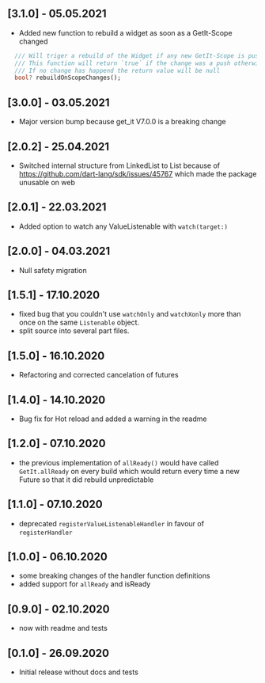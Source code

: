 ## [3.1.0] - 05.05.2021

* Added new function to rebuild a widget as soon as a GetIt-Scope changed
```Dart
  /// Will triger a rebuild of the Widget if any new GetIt-Scope is pushed or popped
  /// This function will return `true` if the change was a push otherwise `false`
  /// If no change has happend the return value will be null
  bool? rebuildOnScopeChanges();
```
## [3.0.0] - 03.05.2021

* Major version bump because get_it V7.0.0 is a breaking change

## [2.0.2] - 25.04.2021

* Switched internal structure from LinkedList to List because of  https://github.com/dart-lang/sdk/issues/45767 which made the package unusable on web

## [2.0.1] - 22.03.2021

* Added option to watch any ValueListenable with `watch(target:)`

## [2.0.0] - 04.03.2021

* Null safety migration

## [1.5.1] - 17.10.2020

* fixed bug that you couldn't use `watchOnly` and `watchXonly` more than once on the same `Listenable` object.
* split source into several part files.

## [1.5.0] - 16.10.2020

* Refactoring and corrected cancelation of futures

## [1.4.0] - 14.10.2020

* Bug fix for Hot reload and added a warning in the readme

## [1.2.0] - 07.10.2020

* the previous implementation of `allReady()` would have called `GetIt.allReady` on every build which would return every time a new Future so that it did rebuild unpredictable 

## [1.1.0] - 07.10.2020

* deprecated `registerValueListenableHandler` in favour of `registerHandler`

## [1.0.0] - 06.10.2020

* some breaking changes of the handler function definitions
* added support for `allReady` and isReady

## [0.9.0] - 02.10.2020

* now with readme and tests 

## [0.1.0] - 26.09.2020

* Initial release without docs and tests
